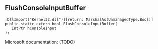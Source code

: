 ## FlushConsoleInputBuffer

```
[DllImport("Kernel32.dll")][return: MarshalAs(UnmanagedType.Bool)]
public static extern bool FlushConsoleInputBuffer(
   IntPtr hConsoleInput
);
```

Microsoft documentation: (TODO)
